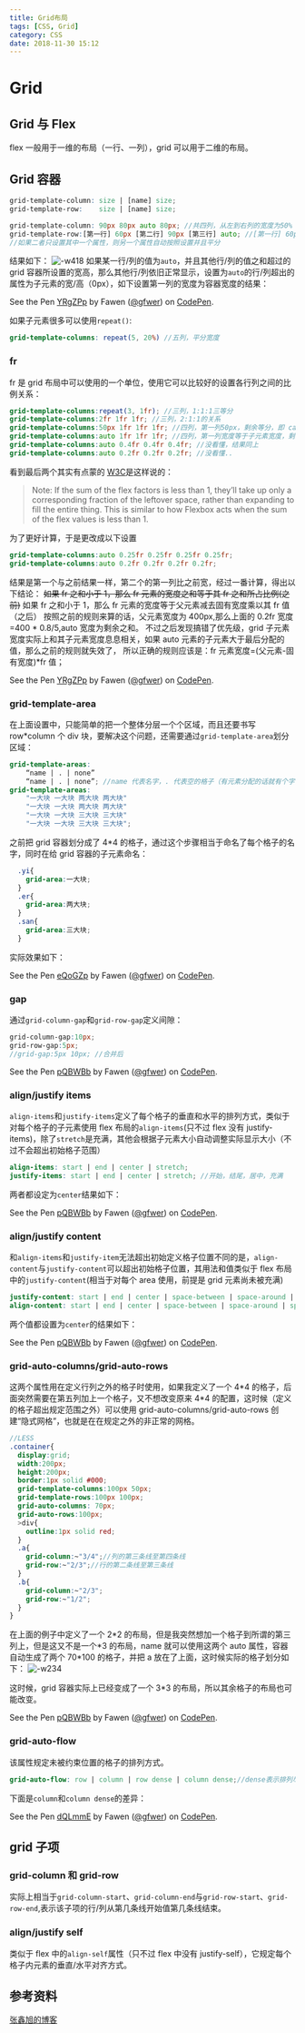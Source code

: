 ```yaml
---
title: Grid布局
tags: [CSS, Grid]
category: CSS
date: 2018-11-30 15:12
---
```


# Grid

## Grid 与 Flex

flex 一般用于一维的布局（一行、一列），grid 可以用于二维的布局。

## Grid 容器

``` scss
grid-template-column: size | [name] size;
grid-template-row:    size | [name] size;

grid-template-column: 90px 80px auto 80px; //共四列，从左到右列的宽度为50% 20px 自动和50px
grid-template-row:[第一行] 60px [第二行] 90px [第三行] auto; //[第一行] 60px [第一行结束 第二行开始] 90px [第三行] auto [最后]; //共三行，"[]"内为命名，可以使用空格分割多个，从上到下高度分别为50px 30px和自动
//如果二者只设置其中一个属性，则另一个属性自动按照设置并且平分

```

结果如下：
![-w418](https://static.gongfangwen.com/15438161860960.jpg)
如果某一行/列的值为`auto`，并且其他行/列的值之和超过的 grid 容器所设置的宽高，那么其他行/列依旧正常显示，设置为`auto`的行/列超出的属性为子元素的宽/高（0px），如下设置第一列的宽度为容器宽度的结果：

<p data-height="265" data-theme-id="dark" data-slug-hash="YRgZPp" data-default-tab="css,result" data-user="gfwer" data-pen-title="YRgZPp" class="codepen">See the Pen <a href="https://codepen.io/gfwer/pen/YRgZPp/">YRgZPp</a> by Fawen (<a href="https://codepen.io/gfwer">@gfwer</a>) on <a href="https://codepen.io">CodePen</a>.</p>
<script async src="https://static.codepen.io/assets/embed/ei.js"></script>

如果子元素很多可以使用`repeat()`:

``` scss
grid-template-columns: repeat(5, 20%) //五列，平分宽度
```

### fr

fr 是 grid 布局中可以使用的一个单位，使用它可以比较好的设置各行列之间的比例关系：

``` scss
grid-template-columns:repeat(3, 1fr); //三列，1:1:1三等分
grid-template-columns:2fr 1fr 1fr; //三列，2:1:1的关系
grid-template-columns:50px 1fr 1fr 1fr; //四列，第一列50px，剩余等分，即 calc((100% - 90px)/3)
grid-template-columns:auto 1fr 1fr 1fr; //四列，第一列宽度等于子元素宽度，剩余三列平分
grid-template-columns:auto 0.4fr 0.4fr 0.4fr; //没看懂，结果同上
grid-template-columns:auto 0.2fr 0.2fr 0.2fr; //没看懂..
```

看到最后两个其实有点蒙的
[W3C](https://www.w3.org/TR/css-grid-1/#fr-unit)是这样说的：

> Note: If the sum of the flex factors is less than 1, they’ll take up only a corresponding fraction of the leftover space, rather than expanding to fill the entire thing. This is similar to how Flexbox acts when the sum of the flex values is less than 1.

为了更好计算，于是更改成以下设置

``` scss
grid-template-columns:auto 0.25fr 0.25fr 0.25fr 0.25fr;
grid-template-columns:auto 0.2fr 0.2fr 0.2fr 0.2fr;
```

结果是第一个与之前结果一样，第二个的第一列比之前宽，经过一番计算，得出以下结论：
~~如果 fr 之和小于 1，那么 fr 元素的宽度之和等于其 fr 之和所占比例(之前)~~
如果 fr 之和小于 1，那么 fr 元素的宽度等于父元素减去固有宽度乘以其 fr 值（之后）
按照之前的规则来算的话，父元素宽度为 400px,那么上面的 0.2fr 宽度=400 \* 0.8/5,auto 宽度为剩余之和。
不过之后发现搞错了优先级，grid 子元素宽度实际上和其子元素宽度息息相关，如果 auto 元素的子元素大于最后分配的值，那么之前的规则就失效了，
所以正确的规则应该是：fr 元素宽度=(父元素-固有宽度)\*fr 值；

<p data-height="265" data-theme-id="dark" data-slug-hash="YRgZPp" data-default-tab="css,result" data-user="gfwer" data-pen-title="YRgZPp" class="codepen">See the Pen <a href="https://codepen.io/gfwer/pen/YRgZPp/">YRgZPp</a> by Fawen (<a href="https://codepen.io/gfwer">@gfwer</a>) on <a href="https://codepen.io">CodePen</a>.</p>

### grid-template-area

在上面设置中，只能简单的把一个整体分层一个个区域，而且还要书写 row\*column 个 div 块，要解决这个问题，还需要通过`grid-template-area`划分区域：

``` scss
grid-template-areas:
    “name | . | none”
    “name | . | none”; //name 代表名字，. 代表空的格子（有元素分配的话就有个字，没有的话效果约等于none），none 表示没定义网格
grid-template-areas:
    "一大块 一大块 两大块 两大块"
    "一大块 一大块 两大块 两大块"
    "一大块 一大块 三大块 三大块"
    "一大块 一大块 三大块 三大块";
```

之前把 grid 容器划分成了 4\*4 的格子，通过这个步骤相当于命名了每个格子的名字，同时在给 grid 容器的子元素命名：

``` scss
  .yi{
    grid-area:一大块;
  }
  .er{
    grid-area:两大块;
  }
  .san{
    grid-area:三大块;
  }
```

实际效果如下：

<p data-height="265" data-theme-id="dark" data-slug-hash="eQoGZp" data-default-tab="css,result" data-user="gfwer" data-pen-title="eQoGZp" class="codepen">See the Pen <a href="https://codepen.io/gfwer/pen/eQoGZp/">eQoGZp</a> by Fawen (<a href="https://codepen.io/gfwer">@gfwer</a>) on <a href="https://codepen.io">CodePen</a>.</p>

### gap

通过`grid-column-gap`和`grid-row-gap`定义间隙：

``` scss
grid-column-gap:10px;
grid-row-gap:5px;
//grid-gap:5px 10px; //合并后
```

<p data-height="265" data-theme-id="dark" data-slug-hash="pQBWBb" data-default-tab="css,result" data-user="gfwer" data-pen-title="pQBWBb" class="codepen">See the Pen <a href="https://codepen.io/gfwer/pen/pQBWBb/">pQBWBb</a> by Fawen (<a href="https://codepen.io/gfwer">@gfwer</a>) on <a href="https://codepen.io">CodePen</a>.</p>

### align/justify items

`align-items`和`justify-items`定义了每个格子的垂直和水平的排列方式，类似于对每个格子的子元素使用 flex 布局的`align-items`(只不过 flex 没有 justify-items)，除了`stretch`是充满，其他会根据子元素大小自动调整实际显示大小（不过不会超出初始格子范围）

``` scss
align-items: start | end | center | stretch;
justify-items: start | end | center | stretch; //开始，结尾，居中，充满
```

两者都设定为`center`结果如下：

<p data-height="265" data-theme-id="dark" data-slug-hash="pQBWBb" data-default-tab="css,result" data-user="gfwer" data-pen-title="pQBWBb" class="codepen">See the Pen <a href="https://codepen.io/gfwer/pen/pQBWBb/">pQBWBb</a> by Fawen (<a href="https://codepen.io/gfwer">@gfwer</a>) on <a href="https://codepen.io">CodePen</a>.</p>

### align/justify content

和`align-items`和`justify-item`无法超出初始定义格子位置不同的是，`align-content`与`justify-content`可以超出初始格子位置，其用法和值类似于 flex 布局中的`justify-content`(相当于对每个 area 使用，前提是 grid 元素尚未被充满)

``` scss
justify-content: start | end | center | space-between | space-around | space-evenly | stretch;
align-content: start | end | center | space-between | space-around | space-evenly | stretch;
```

两个值都设置为`center`的结果如下：

<p data-height="265" data-theme-id="dark" data-slug-hash="pQBWBb" data-default-tab="css,result" data-user="gfwer" data-pen-title="pQBWBb" class="codepen">See the Pen <a href="https://codepen.io/gfwer/pen/pQBWBb/">pQBWBb</a> by Fawen (<a href="https://codepen.io/gfwer">@gfwer</a>) on <a href="https://codepen.io">CodePen</a>.</p>

### grid-auto-columns/grid-auto-rows

这两个属性用在定义行列之外的格子时使用，如果我定义了一个 4\*4 的格子，后面突然需要在第五列加上一个格子，又不想改变原来 4\*4 的配置，这时候（定义的格子超出规定范围之外）可以使用 grid-auto-columns/grid-auto-rows 创建“隐式网格”，也就是在在规定之外的非正常的网格。

``` scss
//LESS
.container{
  display:grid;
  width:200px;
  height:200px;
  border:1px solid #000;
  grid-template-columns:100px 50px;
  grid-template-rows:100px 100px;
  grid-auto-columns: 70px;
  grid-auto-rows:100px;
  >div{
    outline:1px solid red;
  }
  .a{
    grid-column:~"3/4";//列的第三条线至第四条线
    grid-row:~"2/3";//行的第二条线至第三条线
  }
  .b{
    grid-column:~"2/3";
    grid-row:~"1/2";
  }
}
```

在上面的例子中定义了一个 2\*2 的布局，但是我突然想加一个格子到所谓的第三列上，但是这又不是一个\*3 的布局，name 就可以使用这两个 auto 属性，容器自动生成了两个 70\*100 的格子，并把 a 放在了上面，这时候实际的格子划分如下：
![-w234](https://static.gongfangwen.com/15439110017310.jpg)

这时候，grid 容器实际上已经变成了一个 3\*3 的布局，所以其余格子的布局也可能改变。

<p data-height="324" data-theme-id="dark" data-slug-hash="pQBWBb" data-default-tab="css,result" data-user="gfwer" data-pen-title="pQBWBb" class="codepen">See the Pen <a href="https://codepen.io/gfwer/pen/pQBWBb/">pQBWBb</a> by Fawen (<a href="https://codepen.io/gfwer">@gfwer</a>) on <a href="https://codepen.io">CodePen</a>.</p>

### grid-auto-flow

该属性规定未被约束位置的格子的排列方式。

``` scss
grid-auto-flow: row | column | row dense | column dense;//dense表示排列尽可能紧凑，可能与DOM顺序不一致
```

下面是`column`和`column dense`的差异：

<p data-height="430" data-theme-id="dark" data-slug-hash="dQLmmE" data-default-tab="css,result" data-user="gfwer" data-pen-title="dQLmmE" class="codepen">See the Pen <a href="https://codepen.io/gfwer/pen/dQLmmE/">dQLmmE</a> by Fawen (<a href="https://codepen.io/gfwer">@gfwer</a>) on <a href="https://codepen.io">CodePen</a>.</p>

## grid 子项

### grid-column 和 grid-row

实际上相当于`grid-column-start`、`grid-column-end`与`grid-row-start`、`grid-row-end`,表示该子项的行/列从第几条线开始值第几条线结束。

### align/justify self

类似于 flex 中的`align-self`属性（只不过 flex 中没有 justify-self），它规定每个格子内元素的垂直/水平对齐方式。

## 参考资料

[张鑫旭的博客](https://www.zhangxinxu.com/wordpress/2018/11/display-grid-css-css3/#grid-auto-columns-rows)
